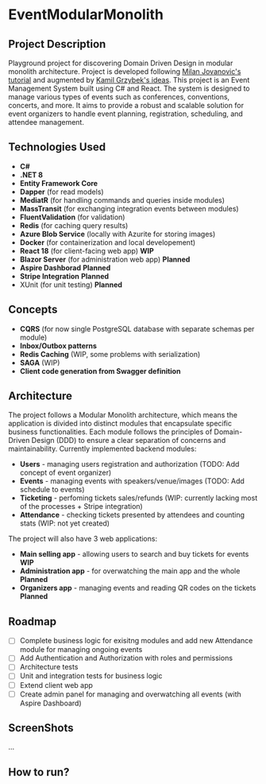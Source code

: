 # EventModularMonolith

## Project Description
Playground project for discovering Domain Driven Design in modular monolith architecture. Project is developed following [Milan Jovanovic's tutorial](https://www.milanjovanovic.tech/modular-monolith-architecture) and augmented by [Kamil Grzybek's ideas](https://github.com/kgrzybek/modular-monolith-with-ddd).
This project is an Event Management System built using C# and React. The system is designed to manage various types of events such as conferences, conventions, concerts, and more. It aims to provide a robust and scalable solution for event organizers to handle event planning, registration, scheduling, and attendee management.

## Technologies Used
- **C#**
- **.NET 8**
- **Entity Framework Core**
- **Dapper** (for read models)
- **MediatR** (for handling commands and queries inside modules)
- **MassTransit** (for exchanging integration events between modules)
- **FluentValidation** (for validation)
- **Redis** (for caching query results)
- **Azure Blob Service** (locally with Azurite for storing images) 
- **Docker** (for containerization and local developement)
- **React 18** (for client-facing web app) **WIP**
- **Blazor Server** (for administration web app) **Planned**
- **Aspire Dashborad** **Planned**
- **Stripe Integration** **Planned**
- XUnit (for unit testing) **Planned**

## Concepts
- **CQRS** (for now single PostgreSQL database with separate schemas per module)
- **Inbox/Outbox patterns**
- **Redis Caching** (WIP, some problems with serialization)
- **SAGA** (WIP)
- **Client code generation from Swagger definition**

## Architecture
The project follows a Modular Monolith architecture, which means the application is divided into distinct modules that encapsulate specific business functionalities. Each module follows the principles of Domain-Driven Design (DDD) to ensure a clear separation of concerns and maintainability. Currently implemented backend modules:
- **Users** - managing users registration and authorization (TODO: Add concept of event organizer)
- **Events** - managing events with speakers/venue/images (TODO: Add schedule to events)
- **Ticketing** - perfoming tickets sales/refunds (WIP: currently lacking most of the processes +  Stripe integration)
- **Attendance** - checking tickets presented by attendees and counting stats (WIP: not yet created)

The project will also have 3 web applications:
- **Main selling app** - allowing users to search and buy tickets for events **WIP**
- **Administration app** - for overwatching the main app and the whole **Planned**
- **Organizers app** - managing events and reading QR codes on the tickets **Planned**

## Roadmap
- [ ] Complete business logic for exisitng modules and add new Attendance module for managing ongoing events
- [ ] Add Authentication and Authorization with roles and permissions
- [ ] Architecture tests
- [ ] Unit and integration tests for business logic
- [ ] Extend client web app
- [ ] Create admin panel for managing and overwatching all events (with Aspire Dashboard)

## ScreenShots
...

## How to run?



